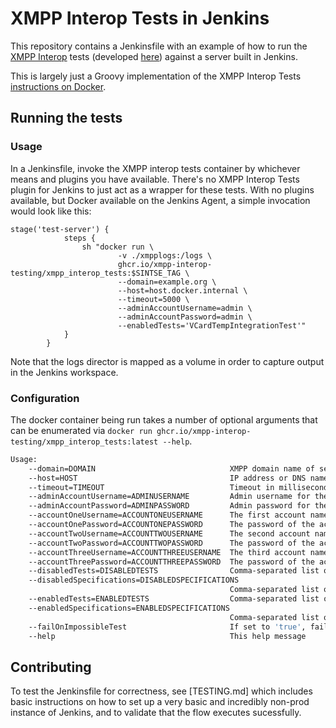 # XMPP Interop Tests in Jenkins

This repository contains a Jenkinsfile with an example of how to run the [XMPP Interop](https://xmpp-interop-testing.github.io/) tests (developed [here](https://github.com/XMPP-Interop-Testing/smack-sint-server-extensions)) against a server built in Jenkins.

This is largely just a Groovy implementation of the XMPP Interop Tests [instructions on Docker](https://xmpp-interop-testing.github.io/documentation/docker).

## Running the tests

### Usage

In a Jenkinsfile, invoke the XMPP interop tests container by whichever means and plugins you have available. There's no XMPP Interop Tests plugin for Jenkins to just act as a wrapper for these tests. With no plugins available, but Docker available on the Jenkins Agent, a simple invocation would look like this:

```
stage('test-server') {
            steps {
                sh "docker run \
                        -v ./xmpplogs:/logs \
                        ghcr.io/xmpp-interop-testing/xmpp_interop_tests:$SINTSE_TAG \
                        --domain=example.org \
                        --host=host.docker.internal \
                        --timeout=5000 \
                        --adminAccountUsername=admin \
                        --adminAccountPassword=admin \
                        --enabledTests='VCardTempIntegrationTest'"
            }
        }
```

Note that the logs director is mapped as a volume in order to capture output in the Jenkins workspace.

### Configuration

The docker container being run takes a number of optional arguments that can be enumerated via `docker run ghcr.io/xmpp-interop-testing/xmpp_interop_tests:latest --help`.

```bash
Usage:
    --domain=DOMAIN                              XMPP domain name of server under test. (default: example.org)
    --host=HOST                                  IP address or DNS name of the XMPP service to run the tests on. (default: 127.0.0.1)
    --timeout=TIMEOUT                            Timeout in milliseconds for any XMPP action (default: 5000)
    --adminAccountUsername=ADMINUSERNAME         Admin username for the service, to create test users
    --adminAccountPassword=ADMINPASSWORD         Admin password for the service, as above
    --accountOneUsername=ACCOUNTONEUSERNAME      The first account name of a set of three accounts used for testing.
    --accountOnePassword=ACCOUNTONEPASSWORD      The password of the accountOneUsername account.
    --accountTwoUsername=ACCOUNTTWOUSERNAME      The second account name of a set of three accounts used for testing.
    --accountTwoPassword=ACCOUNTTWOPASSWORD      The password of the accountTwoUsername account.
    --accountThreeUsername=ACCOUNTTHREEUSERNAME  The third account name of a set of three accounts used for testing.
    --accountThreePassword=ACCOUNTTHREEPASSWORD  The password of the accountThreeUsername account.
    --disabledTests=DISABLEDTESTS                Comma-separated list of tests to skip, e.g. EntityCapsTest,SoftwareInfoIntegrationTest
    --disabledSpecifications=DISABLEDSPECIFICATIONS
                                                 Comma-separated list of specifications to skip, e.g. XEP-0030,XEP-0199
    --enabledTests=ENABLEDTESTS                  Comma-separated list of the only tests to run, e.g. EntityCapsTest,SoftwareInfoIntegrationTest
    --enabledSpecifications=ENABLEDSPECIFICATIONS
                                                 Comma-separated list of the only specifications to run, e.g. XEP-0030,XEP-0199
    --failOnImpossibleTest                       If set to 'true', fails the test run if any configured tests were impossible to execute. (default: 'false')
    --help                                       This help message
```

## Contributing

To test the Jenkinsfile for correctness, see [TESTING.md] which includes basic instructions on how to set up a very basic and incredibly non-prod instance of Jenkins, and to validate that the flow executes sucessfully.

